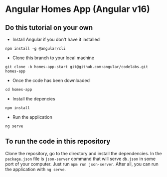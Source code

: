 # Angular Homes App (Angular v16)

## Do this tutorial on your own

- Install Angular if you don't have it installed

`npm install -g @angular/cli`

- Clone this branch to your local machine

`git clone -b homes-app-start git@github.com:angular/codelabs.git homes-app`

- Once the code has been downloaded

`cd homes-app`

- Install the depencies

`npm install` 

- Run the application 

`ng serve`

## To run the code in this repository

Clone the repository, go to the directory and install the dependencies. In the `package.json` file is `json-server` command that will serve `db.json` in some port of your computer. Just run `npm run json-server`. After all, you can run the application with `ng serve`.
